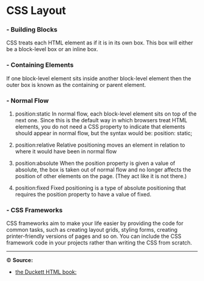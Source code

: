 # CSS Layout
### - Building Blocks
CSS treats each HTML element as if it is in its own box. This box will either be a block-level box or an inline box.

### - Containing Elements
If one block-level element sits inside another block-level element then the outer box is known as the containing or parent element.

### - Normal Flow 
1. position:static
In normal flow, each block-level element sits on top of the next one. Since this is the default way in which browsers treat HTML elements, you do not need a CSS property to indicate that elements should appear in normal flow, but the syntax would be:
position: static;

2. position:relative 
Relative positioning moves an element in relation to where it would have been in normal flow

3. position:absolute
When the position property is given a value of absolute, the box is taken out of normal flow and no longer affects the position of other elements on the page. (They act like it is not there.) 

4. position:fixed
Fixed positioning is a type of absolute positioning that requires the position property to have a value of fixed.

### - CSS Frameworks
CSS frameworks aim to make your life easier by providing the code for common tasks, such as creating layout grids, styling forms, creating printer-friendly versions of pages and so on. You can include the CSS framework code in your projects rather than writing the CSS from scratch.

-------------
&copy; **Source:** 
-  [the Duckett HTML book:](https://wtf.tw/ref/duckett.pdf)
